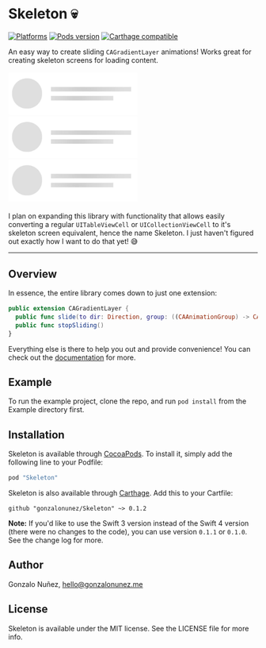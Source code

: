 # Skeleton :skull:

[![Platforms](https://img.shields.io/cocoapods/p/Skeleton.svg?style=flat)](http://www.gonzalonunez.me/Skeleton/)
[![Pods version](https://img.shields.io/cocoapods/v/Skeleton.svg?style=flat)](https://cocoapods.org/pods/Skeleton)
[![Carthage compatible](https://img.shields.io/badge/Carthage-compatible-4BC51D.svg?style=flat)](https://github.com/Carthage/Carthage)

An easy way to create sliding `CAGradientLayer` animations! Works great for creating skeleton screens for loading content.
<br>
<br>
<img src="https://github.com/gonzalonunez/Skeleton/blob/master/Resources/skeleton-logo-animation.gif" width=261/>
<br>
<img src="https://github.com/gonzalonunez/Skeleton/blob/master/Resources/skeleton-logo-animation.gif" width=261/>
<br>
<img src="https://github.com/gonzalonunez/Skeleton/blob/master/Resources/skeleton-logo-animation.gif" width=261/>
<br>
<br>
I plan on expanding this library with functionality that allows easily converting a regular `UITableViewCell` or `UICollectionViewCell` to it's skeleton screen equivalent, hence the name Skeleton. I just haven't figured out exactly how I want to do that yet! :sweat_smile:

----------------

## Overview

In essence, the entire library comes down to just one extension:

```swift
public extension CAGradientLayer {
  public func slide(to dir: Direction, group: ((CAAnimationGroup) -> CAAnimationGroup) = { $0 })
  public func stopSliding()
}
```
Everything else is there to help you out and provide convenience! You can check out the [documentation](http://www.gonzalonunez.me/Skeleton/) for more.

## Example

To run the example project, clone the repo, and run `pod install` from the Example directory first.

## Installation

Skeleton is available through [CocoaPods](http://cocoapods.org). To install it, simply add the following line to your Podfile:

```ruby
pod "Skeleton"
```

Skeleton is also available through [Carthage](https://github.com/Carthage/Carthage). Add this to your Cartfile:

```
github "gonzalonunez/Skeleton" ~> 0.1.2
```

**Note:** If you'd like to use the Swift 3 version instead of the Swift 4 version (there were no changes to the code), you can use version `0.1.1` or `0.1.0`. See the change log for more.

## Author

Gonzalo Nuñez, hello@gonzalonunez.me

## License

Skeleton is available under the MIT license. See the LICENSE file for more info.
